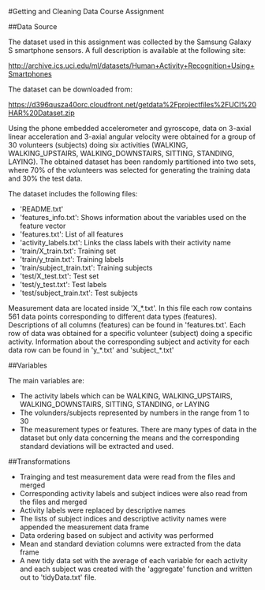 #Getting and Cleaning Data Course Assignment

##Data Source

The dataset used in this assignment was collected by the Samsung Galaxy S smartphone sensors. 
A full description is available at the following site:

http://archive.ics.uci.edu/ml/datasets/Human+Activity+Recognition+Using+Smartphones

The dataset can be downloaded from:

https://d396qusza40orc.cloudfront.net/getdata%2Fprojectfiles%2FUCI%20HAR%20Dataset.zip

Using the phone embedded accelerometer and gyroscope, data on 3-axial linear acceleration and 
3-axial angular velocity were obtained for a group of 30 volunteers (subjects) doing six activities
(WALKING, WALKING_UPSTAIRS, WALKING_DOWNSTAIRS, SITTING, STANDING, LAYING). The obtained dataset has 
been randomly partitioned into two sets, where 70% of the volunteers was selected for generating 
the training data and 30% the test data. 

The dataset includes the following files:

- 'README.txt'
- 'features_info.txt': Shows information about the variables used on the feature vector
- 'features.txt': List of all features
- 'activity_labels.txt': Links the class labels with their activity name
- 'train/X_train.txt': Training set
- 'train/y_train.txt': Training labels
- 'train/subject_train.txt': Training subjects
- 'test/X_test.txt': Test set
- 'test/y_test.txt': Test labels
- 'test/subject_train.txt': Test subjects

Measurement data are located inside 'X_\*.txt'. In this file each row contains 561 data points 
corresponding to different data types (features). Descriptions of all columns (features) can be found in 'features.txt'. Each
row of data was obtained for a specific volunteer (subject) doing a specific activity. Information about the corresponding 
subject and activity for each data row can be found in 'y_\*.txt' and 'subject_\*.txt'

##Variables

The main variables are:

- The activity labels which can be WALKING, WALKING_UPSTAIRS, WALKING_DOWNSTAIRS, SITTING, STANDING, or LAYING
- The volunders/subjects represented by numbers in the range from 1 to 30
- The measurement types or features. There are many types of data in the dataset
  but only data concerning the means and the corresponding standard deviations will be extracted and used.
  
##Transformations

- Trainging and test measurement data were read from the files and merged 
- Corresponding activity labels and subject indices were also read from the files and merged
- Activity labels were replaced by descriptive names
- The lists of subject indices and descriptive activity names were appended the measurement data frame
- Data ordering based on subject and activity was performed
- Mean and standard deviation columns were extracted from the data frame
- A new tidy data set with the average of each variable for each activity and each subject was created with the 'aggregate' function
  and written out to 'tidyData.txt' file.
